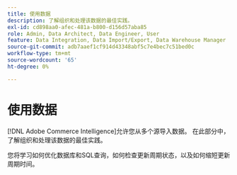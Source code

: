 ```yaml
---
title: 使用数据
description: 了解组织和处理该数据的最佳实践。
exl-id: cd898aa0-afec-481a-b800-d156d57aba85
role: Admin, Data Architect, Data Engineer, User
feature: Data Integration, Data Import/Export, Data Warehouse Manager
source-git-commit: adb7aaef1cf914d43348abf5c7e4bec7c51bed0c
workflow-type: tm+mt
source-wordcount: '65'
ht-degree: 0%

---
```


# 使用数据

[!DNL Adobe Commerce Intelligence]允许您从多个源导入数据。 在此部分中，了解组织和处理该数据的最佳实践。

您将学习如何优化数据库和SQL查询，如何检查更新周期状态，以及如何缩短更新周期时间。
